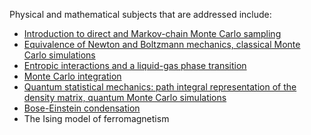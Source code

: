 Physical and mathematical subjects that are addressed include:
* [Introduction to direct and Markov-chain Monte Carlo sampling](https://github.com/dgoekmen/Statistical-Mechanics/blob/master/Monte%20Carlo%20algorithms-introduction.ipynb) 
* [Equivalence of Newton and Boltzmann mechanics, classical Monte Carlo simulations](https://github.com/dgoekmen/Statistical-Mechanics/blob/master/Hard%20disks%20simulation.ipynb)
* [Entropic interactions and a liquid-gas phase transition](https://github.com/dgoekmen/Statistical-Mechanics/blob/master/entropic%20interactions%20and%20phase%20transitions.ipynb)
* [Monte Carlo integration](https://github.com/dgoekmen/Statistical-Mechanics/blob/master/integration_boltzmann_distribution.ipynb)
* [Quantum statistical mechanics: path integral representation of the density matrix, quantum Monte Carlo simulations](https://github.com/dgoekmen/Statistical-Mechanics/blob/master/Density%20Matrices%20and%20Path%20Integrals.ipynb)
* [Bose-Einstein condensation](https://github.com/dgoekmen/Statistical-Mechanics/blob/master/Bose-Einstein%20condensation.ipynb)
* The Ising model of ferromagnetism
